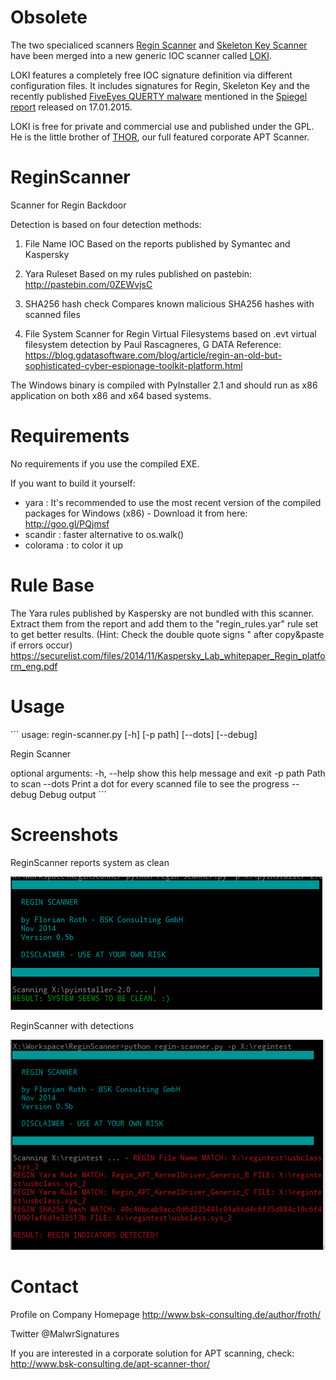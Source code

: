 # Obsolete

The two specialiced scanners [Regin Scanner](https://github.com/Neo23x0/ReginScanner) and [Skeleton Key Scanner](https://github.com/Neo23x0/SkeletonKeyScanner) have been merged into a new generic IOC scanner called [LOKI](https://github.com/Neo23x0/Loki). 

LOKI features a completely free IOC signature definition via different configuration files. It includes signatures for Regin, Skeleton Key and the recently published [FiveEyes QUERTY malware](http://www.spiegel.de/media/media-35668.pdf) mentioned in the [Spiegel report](http://www.spiegel.de/international/world/new-snowden-docs-indicate-scope-of-nsa-preparations-for-cyber-battle-a-1013409.html) released on 17.01.2015.

LOKI is free for private and commercial use and published under the GPL. He is the little brother of [THOR](http://www.bsk-consulting.de/apt-scanner-thor/), our full featured corporate APT Scanner.

# ReginScanner

Scanner for Regin Backdoor

Detection is based on four detection methods:

 1. File Name IOC 
    Based on the reports published by Symantec and Kaspersky

 2. Yara Ruleset
    Based on my rules published on pastebin:
    http://pastebin.com/0ZEWvjsC

 3. SHA256 hash check
    Compares known malicious SHA256 hashes with scanned files

 4. File System Scanner for Regin Virtual Filesystems
    based on .evt virtual filesystem detection by Paul Rascagneres, G DATA
    Reference: https://blog.gdatasoftware.com/blog/article/regin-an-old-but-sophisticated-cyber-espionage-toolkit-platform.html

The Windows binary is compiled with PyInstaller 2.1 and should run as x86 application on both x86 and x64 based systems.

# Requirements

No requirements if you use the compiled EXE. 

If you want to build it yourself:

- yara : It's recommended to use the most recent version of the compiled packages for Windows (x86) - Download it from here: http://goo.gl/PQjmsf
- scandir : faster alternative to os.walk()
- colorama : to color it up

# Rule Base

The Yara rules published by Kaspersky are not bundled with this scanner. Extract them from the report and add them to the "regin_rules.yar" rule set to get better results. 
(Hint: Check the double quote signs " after copy&paste if errors occur)
https://securelist.com/files/2014/11/Kaspersky_Lab_whitepaper_Regin_platform_eng.pdf

# Usage

´´´
usage: regin-scanner.py [-h] [-p path] [--dots] [--debug]

Regin Scanner

optional arguments:
  -h, --help  show this help message and exit
  -p path     Path to scan
  --dots      Print a dot for every scanned file to see the progress
  --debug     Debug output
´´´  

# Screenshots

ReginScanner reports system as clean

![ReginScannerScreen](/screens/ishot-141129-190200.png?raw=true "ReginScanner detecting file name IOC")

ReginScanner with detections

![ReginScannerScreen](/screens/ishot-141129-190453.png?raw=true "ReginScanner detecting Yara IOC")

# Contact

Profile on Company Homepage
http://www.bsk-consulting.de/author/froth/

Twitter
@MalwrSignatures

If you are interested in a corporate solution for APT scanning, check:
http://www.bsk-consulting.de/apt-scanner-thor/
